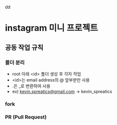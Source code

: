 dd
# instagram 미니 프로젝트
## 공동 작업 규칙
### 폴더 분리
- root 아래 \<id\> 폴더 생성 후 각자 작업
- \<id\>는 email address의 @ 앞부분만 사용
- .은 _로 변환하여 사용
- ex) kevin.spreatics@gmail.com -> kevin_spreatics
### fork 
### PR (Pull Request)
